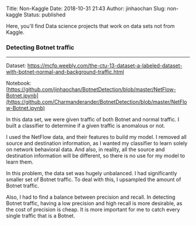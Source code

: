 Title: Non-Kaggle
Date: 2018-10-31 21:43
Author: jinhaochan
Slug: non-kaggle
Status: published



Here, you'll find Data science projects that work on data sets not from Kaggle.



<!-- wp:heading {"level":3} -->

### Detecting Botnet traffic





------------------------------------------------------------------------



</p>


Dataset: <https://mcfp.weebly.com/the-ctu-13-dataset-a-labeled-dataset-with-botnet-normal-and-background-traffic.html>





Notebook: [https://github.com/jinhaochan/BotnetDetection/blob/master/NetFlow-Botnet.ipynb](https://github.com/Charmanderander/BotnetDetection/blob/master/NetFlow-Botnet.ipynb)





In this data set, we were given traffic of both Botnet and normal traffic. I built a classifier to determine if a given traffic is anomalous or not.





I used the NetFlow data, and their features to build my model. I removed all source and destination information, as I wanted my classifier to learn solely on network behavioral data. And also, in reality, all the source and destination information will be different, so there is no use for my model to learn them.





In this problem, the data set was hugely unbalanced. I had significantly smaller set of Botnet traffic. To deal with this, I upsampled the amount of Botnet traffic.





Also, I had to find a balance between precision and recall. In detecting Botnet traffic, having a low precision and high recall is more desirable, as the cost of precision is cheap. It is more important for me to catch every single traffic that is a Botnet.


